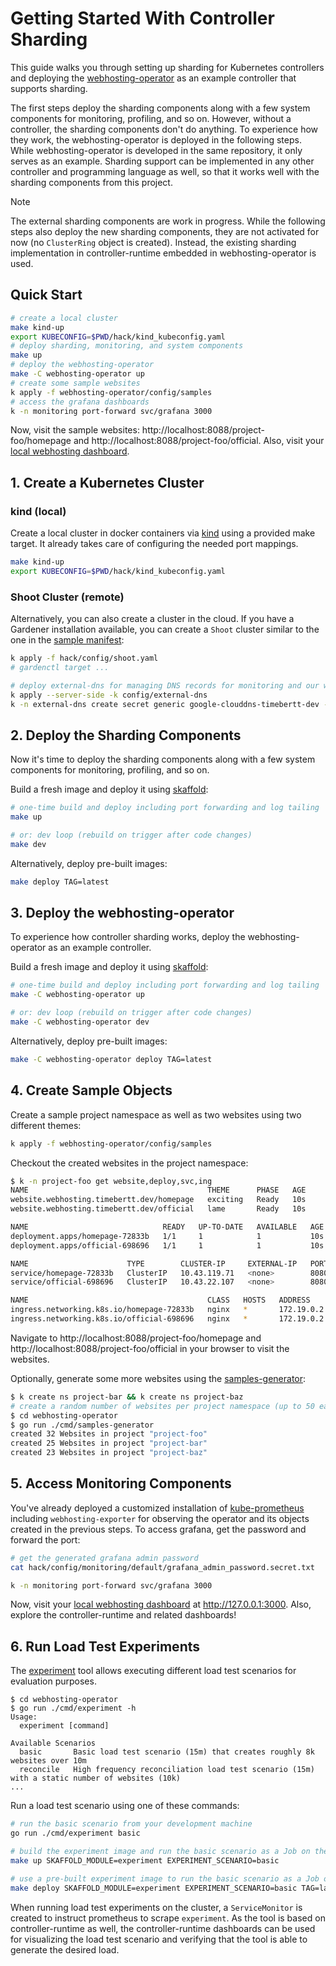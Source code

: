 # Getting Started With Controller Sharding

This guide walks you through setting up sharding for Kubernetes controllers and deploying the [webhosting-operator](../webhosting-operator/README.md) as an example controller that supports sharding.

The first steps deploy the sharding components along with a few system components for monitoring, profiling, and so on.
However, without a controller, the sharding components don't do anything.
To experience how they work, the webhosting-operator is deployed in the following steps.
While webhosting-operator is developed in the same repository, it only serves as an example.
Sharding support can be implemented in any other controller and programming language as well, so that it works well with the sharding components from this project.

> [!NOTE]
> The external sharding components are work in progress.
> While the following steps also deploy the new sharding components, they are not activated for now (no `ClusterRing` object is created).
> Instead, the existing sharding implementation in controller-runtime embedded in webhosting-operator is used.

## Quick Start

```bash
# create a local cluster
make kind-up
export KUBECONFIG=$PWD/hack/kind_kubeconfig.yaml
# deploy sharding, monitoring, and system components
make up
# deploy the webhosting-operator
make -C webhosting-operator up
# create some sample websites
k apply -f webhosting-operator/config/samples
# access the grafana dashboards
k -n monitoring port-forward svc/grafana 3000
```

Now, visit the sample websites: http://localhost:8088/project-foo/homepage and http://localhost:8088/project-foo/official.
Also, visit your [local webhosting dashboard](http://127.0.0.1:3000/d/NbmNpqEnk/webhosting?orgId=1).

## 1. Create a Kubernetes Cluster

### kind (local)

Create a local cluster in docker containers via [kind](https://kind.sigs.k8s.io/) using a provided make target.
It already takes care of configuring the needed port mappings.

```bash
make kind-up
export KUBECONFIG=$PWD/hack/kind_kubeconfig.yaml
```

### Shoot Cluster (remote)

Alternatively, you can also create a cluster in the cloud.
If you have a Gardener installation available, you can create a `Shoot` cluster similar to the one in the [sample manifest](../hack/config/shoot.yaml):

```bash
k apply -f hack/config/shoot.yaml
# gardenctl target ...

# deploy external-dns for managing DNS records for monitoring and our webhosting service
k apply --server-side -k config/external-dns
k -n external-dns create secret generic google-clouddns-timebertt-dev --from-literal project=$PROJECT_NAME --from-file service-account.json=$SERVICE_ACCOUNT_FILE
```

## 2. Deploy the Sharding Components

Now it's time to deploy the sharding components along with a few system components for monitoring, profiling, and so on.

Build a fresh image and deploy it using [skaffold](https://skaffold.dev/):

```bash
# one-time build and deploy including port forwarding and log tailing
make up

# or: dev loop (rebuild on trigger after code changes)
make dev
```

Alternatively, deploy pre-built images:

```bash
make deploy TAG=latest
```

## 3. Deploy the webhosting-operator

To experience how controller sharding works, deploy the webhosting-operator as an example controller.

Build a fresh image and deploy it using [skaffold](https://skaffold.dev/):

```bash
# one-time build and deploy including port forwarding and log tailing
make -C webhosting-operator up

# or: dev loop (rebuild on trigger after code changes)
make -C webhosting-operator dev
```

Alternatively, deploy pre-built images:

```bash
make -C webhosting-operator deploy TAG=latest
```

## 4. Create Sample Objects

Create a sample project namespace as well as two websites using two different themes:

```bash
k apply -f webhosting-operator/config/samples
```

Checkout the created websites in the project namespace:

```bash
$ k -n project-foo get website,deploy,svc,ing
NAME                                        THEME      PHASE   AGE
website.webhosting.timebertt.dev/homepage   exciting   Ready   10s
website.webhosting.timebertt.dev/official   lame       Ready   10s

NAME                              READY   UP-TO-DATE   AVAILABLE   AGE
deployment.apps/homepage-72833b   1/1     1            1           10s
deployment.apps/official-698696   1/1     1            1           10s

NAME                      TYPE        CLUSTER-IP     EXTERNAL-IP   PORT(S)    AGE
service/homepage-72833b   ClusterIP   10.43.119.71   <none>        8080/TCP   10s
service/official-698696   ClusterIP   10.43.22.107   <none>        8080/TCP   10s

NAME                                        CLASS   HOSTS   ADDRESS      PORTS   AGE
ingress.networking.k8s.io/homepage-72833b   nginx   *       172.19.0.2   80      10s
ingress.networking.k8s.io/official-698696   nginx   *       172.19.0.2   80      10s
```

Navigate to http://localhost:8088/project-foo/homepage and http://localhost:8088/project-foo/official in your browser to visit the websites.

Optionally, generate some more websites using the [samples-generator](../webhosting-operator/cmd/samples-generator):

```bash
$ k create ns project-bar && k create ns project-baz
# create a random number of websites per project namespace (up to 50 each)
$ cd webhosting-operator
$ go run ./cmd/samples-generator
created 32 Websites in project "project-foo"
created 25 Websites in project "project-bar"
created 23 Websites in project "project-baz"
```

## 5. Access Monitoring Components

You've already deployed a customized installation of [kube-prometheus](https://github.com/prometheus-operator/kube-prometheus) including `webhosting-exporter` for observing the operator and its objects created in the previous steps.
To access grafana, get the password and forward the port:

```bash
# get the generated grafana admin password
cat hack/config/monitoring/default/grafana_admin_password.secret.txt

k -n monitoring port-forward svc/grafana 3000
```

Now, visit your [local webhosting dashboard](http://127.0.0.1:3000/d/NbmNpqEnk/webhosting?orgId=1) at http://127.0.0.1:3000.
Also, explore the controller-runtime and related dashboards!

## 6. Run Load Test Experiments

The [experiment](./cmd/experiment) tool allows executing different load test scenarios for evaluation purposes.

```text
$ cd webhosting-operator
$ go run ./cmd/experiment -h
Usage:
  experiment [command]

Available Scenarios
  basic       Basic load test scenario (15m) that creates roughly 8k websites over 10m
  reconcile   High frequency reconciliation load test scenario (15m) with a static number of websites (10k)
...
```

Run a load test scenario using one of these commands:

```bash
# run the basic scenario from your development machine
go run ./cmd/experiment basic

# build the experiment image and run the basic scenario as a Job on the cluster
make up SKAFFOLD_MODULE=experiment EXPERIMENT_SCENARIO=basic

# use a pre-built experiment image to run the basic scenario as a Job on the cluster
make deploy SKAFFOLD_MODULE=experiment EXPERIMENT_SCENARIO=basic TAG=latest
```

When running load test experiments on the cluster, a `ServiceMonitor` is created to instruct prometheus to scrape `experiment`.
As the tool is based on controller-runtime as well, the controller-runtime dashboards can be used for visualizing the load test scenario and verifying that the tool is able to generate the desired load.

